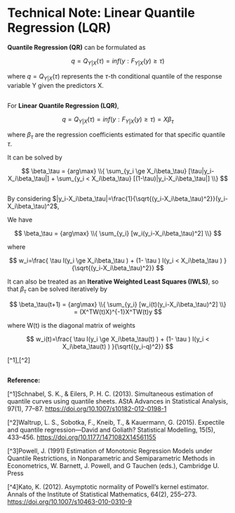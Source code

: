 # Technical Note: Linear Quantile Regression (LQR)

**Quantile Regression (QR)** can be formulated as

$$ q=Q_{Y|X}(\tau)=inf(y:F_{Y|X}(y)\ge\tau) $$

where $q=Q_{Y|X}(\tau)$ represents the $\tau$-th conditional quantile of the response variable Y given the predictors X.

## 
For **Linear Quantile Regression (LQR)**,

$$ q=Q_{Y|X}(\tau)=inf(y:F_{Y|X}(y)\ge\tau)=X\beta_\tau $$

where $\beta_\tau$ are the regression coefficients estimated for that specific quantile $\tau$.

It can be solved by

$$ \beta_\tau = {arg\max} \\{ \sum_{y_i \ge X_i\beta_\tau} [\tau|y_i-X_i\beta_\tau|] + \sum_{y_i < X_i\beta_\tau} [(1-\tau)|y_i-X_i\beta_\tau|] \\} $$

## 
By considering 
$|y_i-X_i\beta_\tau|=\frac{1}{\sqrt{(y_i-X_i\beta_\tau)^2}}(y_i-X_i\beta_\tau)^2$,

We have

$$ \beta_\tau = {arg\max} \\{ \sum_{y_i} [w_i(y_i-X_i\beta_\tau)^2] \\} $$

where

$$ w_i=\frac{ \tau I(y_i \ge X_i\beta_\tau ) + (1- \tau ) I(y_i < X_i\beta_\tau ) }{\sqrt{(y_i-X_i\beta_\tau)^2}} $$

It can also be treated as an **Iterative Weighted Least Squares (IWLS)**, so that $\beta_\tau$ can be solved iteratively by

$$ \beta_\tau(t+1) = {arg\max} \\{ \sum_{y_i} [w_i(t)(y_i-X_i\beta_\tau)^2] \\} = (X^TW(t)X)^{-1}X^TW(t)y $$

where W(t) is the diagonal matrix of weights

$$ w_i(t)=\frac{ \tau I(y_i \ge X_i\beta_\tau(t) ) + (1- \tau ) I(y_i < X_i\beta_\tau(t) ) }{\sqrt{(y_i-q)^2}} $$

[^1],[^2]

##
**Reference:**

[^1]Schnabel, S. K., & Eilers, P. H. C. (2013). Simultaneous estimation of quantile curves using quantile sheets. AStA Advances in Statistical Analysis, 97(1), 77–87. https://doi.org/10.1007/s10182-012-0198-1

[^2]Waltrup, L. S., Sobotka, F., Kneib, T., & Kauermann, G. (2015). Expectile and quantile regression—David and Goliath? Statistical Modelling, 15(5), 433–456. https://doi.org/10.1177/1471082X14561155 

[^3]Powell, J. (1991) Estimation of Monotonic Regression Models under Quantile Restrictions, in Nonparametric and Semiparametric Methods in Econometrics, W. Barnett, J. Powell, and G Tauchen (eds.), Cambridge U. Press 

[^4]Kato, K. (2012). Asymptotic normality of Powell’s kernel estimator. Annals of the Institute of Statistical Mathematics, 64(2), 255–273. https://doi.org/10.1007/s10463-010-0310-9 
